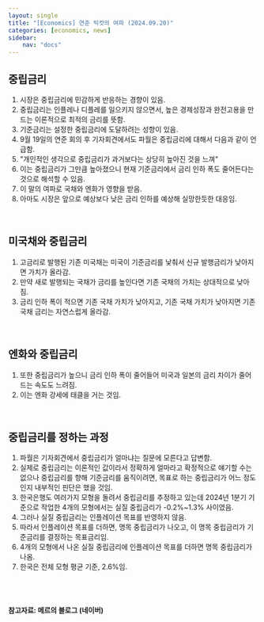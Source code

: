 ```yaml
---
layout: single
title: "[Economics] 연준 빅컷의 여파 (2024.09.20)"
categories: [economics, news]
sidebar:
    nav: "docs"
---
```


## 중립금리
1. 시장은 중립금리에 민감하게 반응하는 경향이 있음.
1. 중립금리는 인플레나 디플레를 일으키지 않으면서, 높은 경제성장과 완전고용을 만드는 이론적으로 최적의 금리를 뜻함.
1. 기준금리는 설정한 중립금리에 도달하려는 성향이 있음.
1. 9월 19일의 연준 회의 후 기자회견에서도 파월은 중립금리에 대해서 다음과 같이 언급함.
1. "개인적인 생각으로 중립금리가 과거보다는 상당히 높아진 것을 느껴"
1. 이는 중립금리가 그만큼 높아졌으니 현재 기준금리에서 금리 인하 폭도 줄어든다는 것으로 해석할 수 있음.
1. 이 말의 여파로 국채와 엔화가 영향을 받음.
1. 아마도 시장은 앞으로 예상보다 낮은 금리 인하를 예상해 실망한듯한 대응임.

<br/>

## 미국채와 중립금리
1. 고금리로 발행된 기존 미국채는 미국이 기준금리를 낯춰서 신규 발행금리가 낮아지면 가치가 올라감.
1. 만약 새로 발행되는 국채가 금리를 높인다면 기존 국채의 가치는 상대적으로 낮아짐.
1. 금리 인하 폭이 적으면 기존 국채 가치가 낮아지고, 기존 국채 가치가 낮아지면 기존국채 금리는 자연스럽게 올라감.

<br/>

## 엔화와 중립금리
1. 또한 중립금리가 높으니 금리 인하 폭이 줄어들어 미국과 일본의 금리 차이가 줄어드는 속도도 느려짐.
1. 이는 엔화 강세에 태클을 거는 것임.

<br/>

## 중립금리를 정하는 과정
1. 파월은 기자회견에서 중립금리가 얼마냐는 질문에 모른다고 답변함.
1. 실제로 중립금리는 이론적인 값이라서 정확하게 얼마라고 확정적으로 얘기할 수는 없으나 중립금리를 향해 기준금리를 움직이려면, 목표로 하는 중립금리가 어느 정도인지 내부적인 핀단은 했을 것임.
1. 한국은행도 여러가지 모형을 돌려서 중립금리를 추정하고 있는데 2024년 1분기 기준으로 작업한 4개의 모형에서는 실질 중립금리가 -0.2%~1.3% 사이였음.
1. 그러나 실질 중립금리는 인플레이션 목표를 반영하지 않음.
1. 따라서 인플레이션 목표를 더하면, 명목 중립금리가 나오고, 이 명목 중립금리가 기준금리를 결정하는 목표금리임.
1. 4개의 모형에서 나온 실질 중립금리에 인플레이션 목표를 더하면 명목 중립금리가 나옴.
1. 한국은 전체 모형 평균 기준, 2.6%임.


<br/>
<br/>

#### 참고자료: 메르의 블로그 (네이버) 